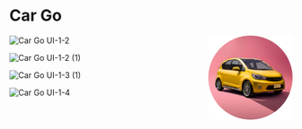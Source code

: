 # Car Go

<img alt = "QuotesApp Logo" src="https://raw.githubusercontent.com/HaroonBsf/CarGo-RentalServiceApp/master/images/cargo_icon-modified.png?token=GHSAT0AAAAAACV2F7UGVERE6KJNDNUKI5L4ZWTTQSA" height="150px" width="150px" align="right"/>

![Car Go UI-1-2](https://github.com/user-attachments/assets/4b618a8a-a3ed-4c6e-a25b-356cc2824747)

![Car Go UI-1-2 (1)](https://github.com/user-attachments/assets/862d7ca3-5a6e-4ece-b8bb-55547a61bd87)

![Car Go UI-1-3 (1)](https://github.com/user-attachments/assets/76d2c3c5-203a-44c3-ac31-ee56f72d9fa8)

![Car Go UI-1-4](https://github.com/user-attachments/assets/a9a3afa9-2190-4906-a75f-b73a4105e9d4)

